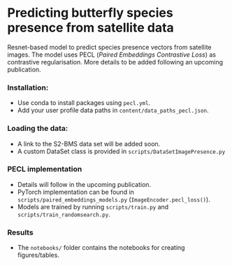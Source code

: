# Predicting butterfly species presence from satellite data

Resnet-based model to predict species presence vectors from satellite images. The model uses PECL (_Paired Embeddings Contrastive Loss_) as contrastive regularisation. More details to be added following an upcoming publication. 

### Installation:
- Use conda to install packages using `pecl.yml`. 
- Add your user profile data paths in `content/data_paths_pecl.json`. 

### Loading the data:
- A link to the S2-BMS data set will be added soon.
- A custom DataSet class is provided in `scripts/DataSetImagePresence.py`

### PECL implementation
- Details will follow in the upcoming publication.
- PyTorch implementation can be found in `scripts/paired_embeddings_models.py` (`ImageEncoder.pecl_loss()`).
- Models are trained by running `scripts/train.py` and `scripts/train_randomsearch.py`.

### Results
- The `notebooks/` folder contains the notebooks for creating figures/tables. 
